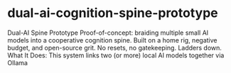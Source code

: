 # dual-ai-cognition-spine-prototype
Dual-AI Spine Prototype  Proof-of-concept: braiding multiple small AI models into a cooperative cognition spine. Built on a home rig, negative budget, and open-source grit. No resets, no gatekeeping. Ladders down. What It Does: This system links two (or more) local AI models together via Ollama
